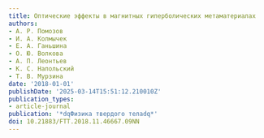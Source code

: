 ```yaml
---
title: Оптические эффекты в магнитных гиперболических метаматериалах
authors:
- А. Р. Помозов
- И. А. Колмычек
- Е. А. Ганьшина
- О. Ю. Волкова
- А. П. Леонтьев
- К. С. Напольский
- Т. В. Мурзина
date: '2018-01-01'
publishDate: '2025-03-14T15:51:12.210010Z'
publication_types:
- article-journal
publication: '*dqФизика твердого телаdq*'
doi: 10.21883/FTT.2018.11.46667.09NN
---
```

